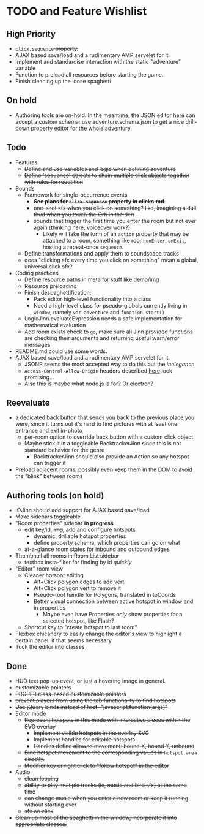 # TODO and Feature Wishlist

## High Priority
* ~~``click.sequence`` property.~~
* AJAX based save/load and a rudimentary AMP servelet for it.
* Implement and standardise interaction with the static "adventure" variable
* Function to preload all resources before starting the game.
* Finish cleaning up the loose spaghetti

## On hold
* Authoring tools are on-hold. In the meantime, the  JSON editor [here](http://jeremydorn.com/json-editor/) can accept a custom schema; use adventure.schema.json to get a nice drill-down property editor for the whole adventure.

## Todo
* Features
	* ~~Define and use variables and logic when defining adventure~~
	* ~~Define 'sequence' objects to chain multiple click objects together with rules for repetition~~
* Sounds
	* Framework for single-occurrence events
		* ~~**See plans for ``click.sequence`` property in clicks.md.**~~
		* ~~one-shot sfx when you click on something? like, imagining a dull thud when you touch the Orb in the den~~
		* sounds that trigger the first time you enter the room but not ever again (thinking here, voiceover work?)
			* Likely will take the form of an ``action`` property that may be attached to a room, something like room.``onEnter``, ``onExit``, hosting a repeat-once ``sequence``.
	* Define transformations and apply them to soundscape tracks
	* does "clicking sfx every time you click on something" mean a global, universal click sfx?
* Coding practices
	* Define resource paths in meta for stuff like demo/img
	* Resource preloading
	* Finish despaghettification:
		* Pack editor high-level functionality into a class
		* Need a high-level class for pseudo-globals currently living in ``window``, namely ``var adventure`` and ``function start()``
	* LogicJinn.evaluateExpression needs a safe implementation for mathematical evaluation
	* Add room exists check to ``go``, make sure all Jinn provided functions are checking their arguments and returning useful warn/error messages
* README.md could use some words.
* AJAX based save/load and a rudimentary AMP servelet for it.
	* JSONP seems the most accepted way to do this but the *inelegance*
	* ``Access-Control-Allow-Origin`` headers described [here](https://stackoverflow.com/questions/3506208/jquery-ajax-cross-domain) look promising...
	* Also this is maybe what node.js is for? Or electron?

## Reevaluate
* a dedicated back button that sends you back to the previous place you were, since it turns out it's hard to find pictures with at least one entrance and exit in-photo
	* per-room option to override back button with a custom click object.
	* Maybe stick it in a toggleable BacktrackerJinn since this is not standard behavior for the genre
		* BacktrackerJinn should also provide an Action so any hotspot can trigger it
* Preload adjacent rooms, possibly even keep them in the DOM to avoid the "blink" between rooms


## Authoring tools (on hold)
* IOJinn should add support for AJAX based save/load.
* Make sidebars toggleable
* "Room properties" sidebar **in progress**
	* edit key/id, ~~img~~, add and configure hotspots
		* dynamic, drillable hotspot properties
		* define property schema, which properties can go on what
	* at-a-glance room states for inbound and outbound edges
* ~~Thumbnail all rooms in Room List sidebar~~
	* textbox insta-filter for finding by id *quickly*
* "Editor" room view
	* Cleaner hotspot editing
		* Alt+Click polygon edges to add vert
		* Alt+Click polygon vert to remove it
		* Pseudo-root handle for Polygons, translated in toCoords
		* Better visual connection between active hotspot in window and in properties
			* Maybe even have Properties *only* show properties for a selected hotspot, like Flash?
	* Shortcut key to "create hotspot to last room"
* Flexbox chicanery to easily change the editor's view to highlight a certain panel, if that seems necessary
* Tuck the editor into classes

## Done
* ~~HUD text pop-up event~~, or just a hovering image in general.
* ~~customizable pointers~~
* ~~PROPER class-based customizable pointers~~
* ~~prevent players from using the tab functionality to find hotspots~~
* ~~Use jQuery binds instead of href="javascript:function(args)"~~
* Editor mode
	* ~~Represent hotspots in this mode with interactive pieces within the SVG overlay~~
		* ~~Implement visible hotspots in the overlay SVG~~
		* ~~Implement handles for editable hotspots~~
		* ~~Handles define allowed movement: bound X, bound Y, unbound~~
	* ~~Bind hotspot movement to the corresponding values in ``hotspot.area`` directly.~~
	* ~~Modifier key or right click to "follow hotspot" in the editor~~
* Audio
	* ~~clean looping~~
	* ~~ability to play multiple tracks (ie, music and bird sfx) at the same time~~
	* ~~can change music when you enter a new room or keep it running without starting over~~
	* ~~sfx on click~~
* ~~Clean up most of the spaghetti in the window, incorporate it into appropriate classes.~~

